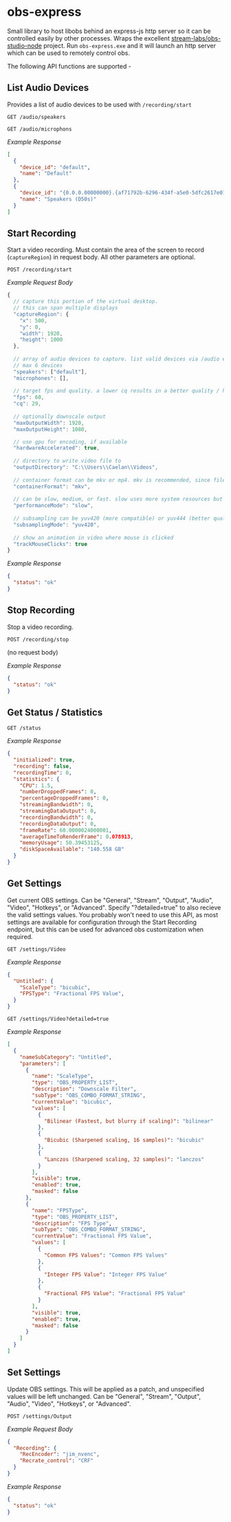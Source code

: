 # obs-express
Small library to host libobs behind an express-js http server so it can be controlled easily by other processes.
Wraps the excellent [stream-labs/obs-studio-node](https://github.com/stream-labs/obs-studio-node) project. 
Run `obs-express.exe` and it will launch an http server which can be used to remotely control obs. 

The following API functions are supported -

## List Audio Devices
Provides a list of audio devices to be used with `/recording/start`

`GET /audio/speakers`

`GET /audio/microphons`

*Example Response*

```json
[
  {
    "device_id": "default",
    "name": "Default"
  },
  {
    "device_id": "{0.0.0.00000000}.{af71792b-6296-434f-a5e0-5dfc2617e019}",
    "name": "Speakers (D50s)"
  }
]
```

## Start Recording
Start a video recording. Must contain the area of the screen to record (`captureRegion`) in request body. All other parameters are optional.

`POST /recording/start`

*Example Request Body*

```js
{
  // capture this portion of the virtual desktop.
  // this can span multiple displays
  "captureRegion": {
    "x": 500,
    "y": 0,
    "width": 1920,
    "height": 1000
  },
  
  // array of audio devices to capture. list valid devices via /audio endpoint.
  // max 6 devices
  "speakers": ["default"],
  "microphones": [],
  
  // target fps and quality. a lower cq results in a better quality / higher filesize
  "fps": 60,
  "cq": 29,
  
  // optionally downscale output 
  "maxOutputWidth": 1920,
  "maxOutputHeight": 1080,

  // use gpu for encoding, if available
  "hardwareAccelerated": true,
  
  // directory to write video file to
  "outputDirectory": "C:\\Users\\Caelan\\Videos",
  
  // container format can be mkv or mp4. mkv is recommended, since file is still usable if partially corrupted
  "containerFormat": "mkv",
  
  // can be slow, medium, or fast. slow uses more system resources but results in a smaller file size
  "performanceMode": "slow",
  
  // subsampling can be yuv420 (more compatible) or yuv444 (better quality)
  "subsamplingMode": "yuv420",
  
  // show an animation in video where mouse is clicked
  "trackMouseClicks": true
}
```

*Example Response*

```json
{
  "status": "ok"
}
```

## Stop Recording
Stop a video recording.

`POST /recording/stop`

(no request body)

*Example Response*

```json
{
  "status": "ok"
}
```

## Get Status / Statistics

`GET /status`

*Example Response*

```json
{
  "initialized": true,
  "recording": false,
  "recordingTime": 0,
  "statistics": {
    "CPU": 1.5,
    "numberDroppedFrames": 0,
    "percentageDroppedFrames": 0,
    "streamingBandwidth": 0,
    "streamingDataOutput": 0,
    "recordingBandwidth": 0,
    "recordingDataOutput": 0,
    "frameRate": 60.0000024000001,
    "averageTimeToRenderFrame": 0.078913,
    "memoryUsage": 50.39453125,
    "diskSpaceAvailable": "140.558 GB"
  }
}
```

## Get Settings
Get current OBS settings. Can be "General", "Stream", "Output", "Audio", "Video", "Hotkeys", or "Advanced". 
Specify "?detailed=true" to also recieve the valid settings values. 
You probably won't need to use this API, as most settings are available for configuration through the Start Recording endpoint, but this can be used for advanced obs customization when required.

`GET /settings/Video`

*Example Response*

```json
{
  "Untitled": {
    "ScaleType": "bicubic",
    "FPSType": "Fractional FPS Value",
  }
}
```

`GET /settings/Video?detailed=true`

*Example Response*

```json
[
  {
    "nameSubCategory": "Untitled",
    "parameters": [
      {
        "name": "ScaleType",
        "type": "OBS_PROPERTY_LIST",
        "description": "Downscale Filter",
        "subType": "OBS_COMBO_FORMAT_STRING",
        "currentValue": "bicubic",
        "values": [
          {
            "Bilinear (Fastest, but blurry if scaling)": "bilinear"
          },
          {
            "Bicubic (Sharpened scaling, 16 samples)": "bicubic"
          },
          {
            "Lanczos (Sharpened scaling, 32 samples)": "lanczos"
          }
        ],
        "visible": true,
        "enabled": true,
        "masked": false
      },
      {
        "name": "FPSType",
        "type": "OBS_PROPERTY_LIST",
        "description": "FPS Type",
        "subType": "OBS_COMBO_FORMAT_STRING",
        "currentValue": "Fractional FPS Value",
        "values": [
          {
            "Common FPS Values": "Common FPS Values"
          },
          {
            "Integer FPS Value": "Integer FPS Value"
          },
          {
            "Fractional FPS Value": "Fractional FPS Value"
          }
        ],
        "visible": true,
        "enabled": true,
        "masked": false
      }
    ]
  }
]
```

## Set Settings
Update OBS settings. This will be applied as a patch, and unspecified values will be left unchanged. Can be "General", "Stream", "Output", "Audio", "Video", "Hotkeys", or "Advanced". 

`POST /settings/Output`

*Example Request Body*

```json
{
  "Recording": {
    "RecEncoder": "jim_nvenc",
    "Recrate_control": "CRF"
  }
}
```

*Example Response*

```json
{
  "status": "ok"
}
```

